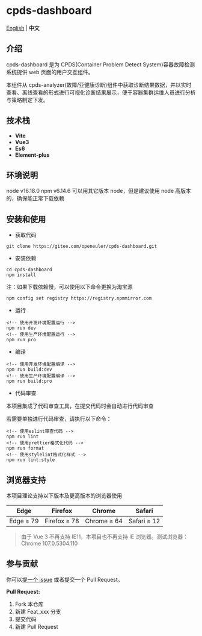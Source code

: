 # cpds-dashboard

[English](./README.en.md) | **中文**

## 介绍

cpds-dashboard 是为 CPDS(Container Problem Detect System)容器故障检测系统提供 web 页面的用户交互组件。

本组件从 cpds-analyzer(故障/亚健康诊断)组件中获取诊断结果数据，并以实时查看、离线查看的形式进行可视化诊断结果展示，便于容器集群运维人员进行分析与策略制定下发。

## 技术栈

- **Vite**
- **Vue3**
- **Es6**
- **Element-plus**

## 环境说明

node v16.18.0
npm v6.14.6
可以用其它版本 node，但是建议使用 node 高版本的，确保能正常下载依赖

## 安装和使用

- 获取代码

```
git clone https://gitee.com/openeuler/cpds-dashboard.git
```

- 安装依赖

```
cd cpds-dashboard
npm install
```

注：如果下载依赖慢，可以使用以下命令更换为淘宝源

```
npm config set registry https://registry.npmmirror.com
```

- 运行

```
<!-- 使用开发环境配置运行 -->
npm run dev
<!-- 使用生产环境配置运行 -->
npm run pro
```

- 编译

```
<!-- 使用开发环境配置编译 -->
npm run build:dev
<!-- 使用生产环境配置编译 -->
npm run build:pro
```

- 代码审查

本项目集成了代码审查工具，在提交代码时会自动进行代码审查

若需要单独进行代码审查，请执行以下命令：

```
<!-- 使用eslint审查代码 -->
npm run lint
<!-- 使用prettier格式化代码 -->
npm run format
<!-- 使用stylelint格式化样式 -->
npm run lint:style
```

## 浏览器支持

本项目理论支持以下版本及更高版本的浏览器使用

| Edge      | Firefox      | Chrome      | Safari      |
| --------- | ------------ | ----------- | ----------- |
| Edge ≥ 79 | Firefox ≥ 78 | Chrome ≥ 64 | Safari ≥ 12 |

> 由于 Vue 3 不再支持 IE11，本项目也不再支持 IE 浏览器。测试浏览器：Chrome 107.0.5304.110

## 参与贡献

你可以[提一个 issue](https://gitee.com/openeuler/cpds-dashboard/issues/new) 或者提交一个 Pull Request。

**Pull Request:**

1.  Fork 本仓库
2.  新建 Feat_xxx 分支
3.  提交代码
4.  新建 Pull Request
